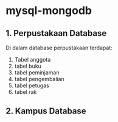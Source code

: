 # mysql-mongodb

## 1. Perpustakaan Database 
Di dalam database perpustakaan terdapat:
 1. Tabel anggota
 2. tabel buku
 3. tabel peminjaman
 4. tabel pengembalian
 5. tabel petugas
 6. tabel rak


## 2. Kampus Database
